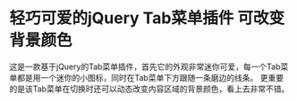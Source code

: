 # 轻巧可爱的jQuery Tab菜单插件 可改变背景颜色

这是一款基于jQuery的Tab菜单插件，首先它的外观非常迷你可爱，每一个Tab菜单都是用一个迷你的小图标，同时在Tab菜单下方跟随一条磨边的线条。
更重要的是该Tab菜单在切换时还可以动态改变内容区域的背景颜色，看上去非常不错。
